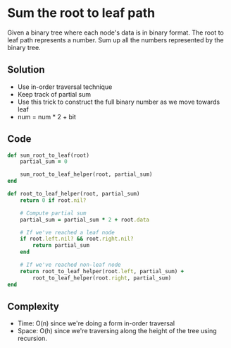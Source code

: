 # Sum the root to leaf path
Given a binary tree where each node's data is in binary format. The root to leaf path represents
a number. Sum up all the numbers represented by the binary tree.

## Solution
- Use in-order traversal technique
- Keep track of partial sum
- Use this trick to construct the full binary number as we move towards leaf
- num = num * 2 + bit

## Code
```ruby
def sum_root_to_leaf(root)
    partial_sum = 0

    sum_root_to_leaf_helper(root, partial_sum)
end

def root_to_leaf_helper(root, partial_sum)
    return 0 if root.nil?

    # Compute partial sum
    partial_sum = partial_sum * 2 + root.data

    # If we've reached a leaf node
    if root.left.nil? && root.right.nil?
        return partial_sum
    end

    # If we've reached non-leaf node
    return root_to_leaf_helper(root.left, partial_sum) +
        root_to_leaf_helper(root.right, partial_sum)
end
```

## Complexity
- Time: O(n) since we're doing a form in-order traversal
- Space: O(h) since we're traversing along the height of the tree using recursion.
